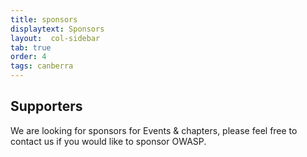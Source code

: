 ```yaml
---
title: sponsors
displaytext: Sponsors
layout:  col-sidebar
tab: true
order: 4
tags: canberra
---
```



## Supporters
We are looking for sponsors for Events & chapters, please feel free to contact us if you would like to sponsor OWASP.
